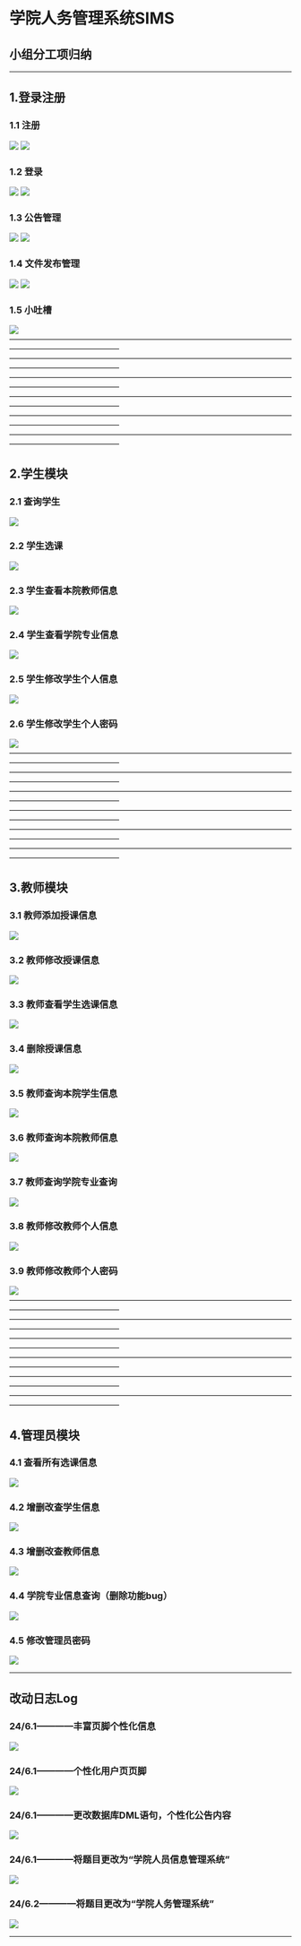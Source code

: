 # 学院人务管理系统SIMS

## 小组分工项归纳
***************************************************
##  1.登录注册
### 1.1 注册
![](README_files/23.jpg)
![](README_files/24.jpg)
### 1.2 登录
![](README_files/25.jpg)
![](README_files/26.jpg)
### 1.3 公告管理
![](README_files/46.jpg)
![](README_files/47.jpg)
### 1.4 文件发布管理
![](README_files/48.jpg)
![](README_files/49.jpg)
### 1.5 小吐槽
![](README_files/51.jpg)
——————————————————————————————————————————————————
——————————————————————————————————————————————————
——————————————————————————————————————————————————
——————————————————————————————————————————————————
——————————————————————————————————————————————————
——————————————————————————————————————————————————
##  2.学生模块
### 2.1 查询学生
![](README_files/27.jpg)
### 2.2 学生选课
![](README_files/28.jpg)
### 2.3 学生查看本院教师信息
![](README_files/29.jpg)
### 2.4 学生查看学院专业信息
![](README_files/31.jpg)
### 2.5 学生修改学生个人信息
![](README_files/32.jpg)
### 2.6 学生修改学生个人密码
![](README_files/33.jpg)
——————————————————————————————————————————————————
——————————————————————————————————————————————————
——————————————————————————————————————————————————
——————————————————————————————————————————————————
——————————————————————————————————————————————————
——————————————————————————————————————————————————
##  3.教师模块
### 3.1 教师添加授课信息
![](README_files/34.jpg)
### 3.2 教师修改授课信息
![](README_files/35.jpg)
### 3.3 教师查看学生选课信息
![](README_files/36.jpg)
### 3.4 删除授课信息
![](README_files/37.jpg)
### 3.5 教师查询本院学生信息
![](README_files/38.jpg)
### 3.6 教师查询本院教师信息
![](README_files/39.jpg)
### 3.7 教师查询学院专业查询
![](README_files/40.jpg)
### 3.8 教师修改教师个人信息
![](README_files/41.jpg)
### 3.9 教师修改教师个人密码
![](README_files/42.jpg)
——————————————————————————————————————————————————
——————————————————————————————————————————————————
——————————————————————————————————————————————————
——————————————————————————————————————————————————
——————————————————————————————————————————————————
——————————————————————————————————————————————————
##  4.管理员模块
### 4.1 查看所有选课信息
![](README_files/43.jpg)
### 4.2 增删改查学生信息
![](README_files/45.jpg)
### 4.3 增删改查教师信息
![](README_files/30.jpg)
### 4.4 学院专业信息查询（删除功能bug）
![](README_files/44.jpg)
### 4.5 修改管理员密码
![](README_files/50.jpg)
***************************************************
## 改动日志Log
### 24/6.1————丰富页脚个性化信息
![](README_files/4.jpg)
### 24/6.1————个性化用户页页脚
![](README_files/1.png)
### 24/6.1————更改数据库DML语句，个性化公告内容
![](README_files/2.png)
### 24/6.1————将题目更改为“学院人员信息管理系统”
![](README_files/3.png)
### 24/6.2————将题目更改为“学院人务管理系统”
![](README_files/1.jpg)
***************************************************














<!-- ## 小组分工项归纳（）
### 目录：
### 1.管理员模块
#### 1.1 登录页面
#### 1.2 功能
#### 1.3 数据库
#### 1.4 相关代码
——————————————————————————————————————————————————
### 2.老师模块
#### 2.1 登录页面
#### 2.2 功能
#### 2.3 数据库
#### 2.4 相关代码
——————————————————————————————————————————————————
### 3.学生模块
#### 3.1 登录页面
#### 3.2 功能
#### 3.3 数据库
#### 3.4 相关代码
——————————————————————————————————————————————————
### 4.后端逻辑
#### src代码 部分1
#### src代码 部分2
——————————————————————————————————————————————————
### 5.前端页面
#### 前端代码部分
——————————————————————————————————————————————————
### 6.数据库部分
#### 6.1 mysql语句的编写
#### 6.2 数据库的连接
——————————————————————————————————————————————————
### 7.登录注册界面模块
#### 7.1 登录界面
#### 7.2 注册界面
#### 7.3 找回密码
——————————————————————————————————————————————————
### 8.文件上传？？？？
——————————————————————————————————————————————————
### 详细介绍：
### 1.管理员模块
#### 1.1 登录页面
![登录页面](README_files/2.jpg)
#### 1.2 功能
![功能](README_files/3.jpg)
#### 1.3 数据库
![数据库](README_files/5.jpg)
#### 1.4 相关代码
![相关代码](README_files/14.jpg)
——————————————————————————————————————————————————
### 2.老师模块
#### 2.1 登录页面
![登录页面](README_files/8.jpg)
#### 2.2 功能
![功能](README_files/10.jpg)
#### 2.3 数据库
![数据库](README_files/7.jpg)
#### 2.4 相关代码
![相关代码](README_files/15.jpg)
——————————————————————————————————————————————————
### 3.学生模块
#### 3.1 登录页面
![登录页面](README_files/12.jpg)
#### 3.2 功能
![功能](README_files/13.jpg)
#### 3.3 数据库
![数据库](README_files/11.jpg)
#### 3.4 相关代码
![相关代码](README_files/16.jpg)
——————————————————————————————————————————————————
### 4.后端逻辑
#### src代码 部分1
![src代码 部分1](README_files/17.jpg)
#### src代码 部分2
![src代码 部分2](README_files/18.jpg)
——————————————————————————————————————————————————
### 5.前端页面
#### 前端代码部分
![前端代码部分](README_files/19.jpg)
——————————————————————————————————————————————————
### 6.数据库部分
#### 6.1 mysql语句的编写
![mysql语句的编写](README_files/21.jpg)
#### 6.2 数据库的连接
![数据库的连接](README_files/22.jpg)
——————————————————————————————————————————————————
### 7.登录注册界面模块
#### 7.1 登录界面
![登录界面](README_files/6.jpg)
#### 7.2 注册界面
![注册界面](README_files/9.jpg)
#### 7.3 找回密码
![找回密码](README_files/20.jpg)
——————————————————————————————————————————————————
### 8.文件上传？？？？
——————————————————————————————————————————————————
tips：如果出现“成功除了努力之外没有其他诀窍”，可能是没有相应的权限访问该界面
 -->